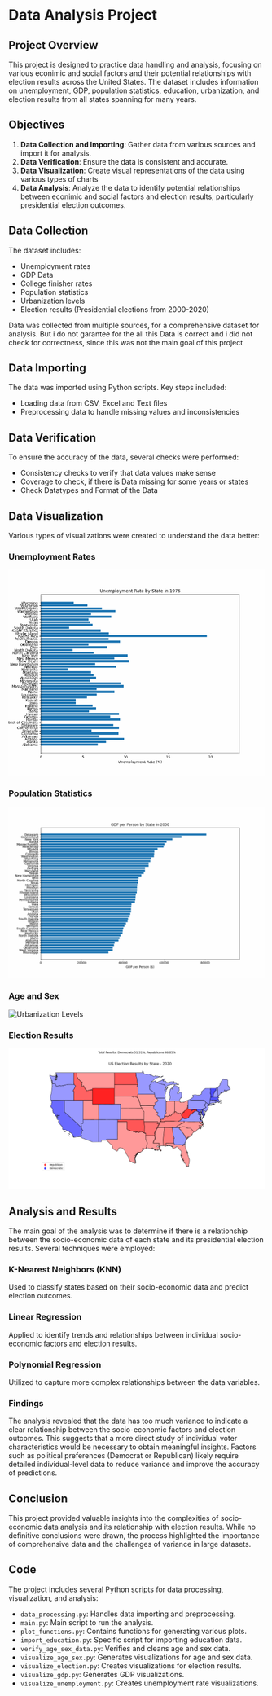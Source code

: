 # Data Analysis Project

## Project Overview

This project is designed to practice data handling and analysis, focusing on various econimic and social factors and their potential relationships with election results across the United States. The dataset includes information on unemployment, GDP, population statistics, education, urbanization, and election results from all states spanning for many years.

## Objectives

1. **Data Collection and Importing**: Gather data from various sources and import it for analysis.
2. **Data Verification**: Ensure the data is consistent and accurate.
3. **Data Visualization**: Create visual representations of the data using various types of charts
4. **Data Analysis**: Analyze the data to identify potential relationships between econimic and social factors and election results, particularly presidential election outcomes.

## Data Collection

The dataset includes:
- Unemployment rates
- GDP Data
- College finisher rates
- Population statistics
- Urbanization levels
- Election results (Presidential elections from 2000-2020)

Data was collected from multiple sources, for a comprehensive dataset for analysis. But i do not garantee for the all this Data is correct and i did not check for correctness, since this was not the main goal of this project

## Data Importing

The data was imported using Python scripts. Key steps included:
- Loading data from CSV, Excel and Text files
- Preprocessing data to handle missing values and inconsistencies

## Data Verification

To ensure the accuracy of the data, several checks were performed:
- Consistency checks to verify that data values make sense
- Coverage to check, if there is Data missing for some years or states
- Check Datatypes and Format of the Data

## Data Visualization

Various types of visualizations were created to understand the data better:

### Unemployment Rates

![Unemployment Rates](Visualize_Data/Plots/unemployment_animation.gif)

### Population Statistics

![Population Statistics](Visualize_Data/Plots/gdp_per_person_by_state.gif)

### Age and Sex

![Urbanization Levels](images/urbanization_visualization.png)

### Election Results

![Election Results](Visualize_Data/Plots/Election_Map_2020.png)

## Analysis and Results

The main goal of the analysis was to determine if there is a relationship between the socio-economic data of each state and its presidential election results. Several techniques were employed:

### K-Nearest Neighbors (KNN)

Used to classify states based on their socio-economic data and predict election outcomes.

### Linear Regression

Applied to identify trends and relationships between individual socio-economic factors and election results.

### Polynomial Regression

Utilized to capture more complex relationships between the data variables.

### Findings

The analysis revealed that the data has too much variance to indicate a clear relationship between the socio-economic factors and election outcomes. This suggests that a more direct study of individual voter characteristics would be necessary to obtain meaningful insights. Factors such as political preferences (Democrat or Republican) likely require detailed individual-level data to reduce variance and improve the accuracy of predictions.

## Conclusion

This project provided valuable insights into the complexities of socio-economic data analysis and its relationship with election results. While no definitive conclusions were drawn, the process highlighted the importance of comprehensive data and the challenges of variance in large datasets.

## Code

The project includes several Python scripts for data processing, visualization, and analysis:

- `data_processing.py`: Handles data importing and preprocessing.
- `main.py`: Main script to run the analysis.
- `plot_functions.py`: Contains functions for generating various plots.
- `import_education.py`: Specific script for importing education data.
- `verify_age_sex_data.py`: Verifies and cleans age and sex data.
- `visualize_age_sex.py`: Generates visualizations for age and sex data.
- `visualize_election.py`: Creates visualizations for election results.
- `visualize_gdp.py`: Generates GDP visualizations.
- `visualize_unemployment.py`: Creates unemployment rate visualizations.
